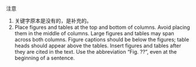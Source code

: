 注意

1. 关键字原本是没有的，是补充的。
2. Place figures and tables at the top and bottom of columns. Avoid placing them in the middle of columns. Large figures and tables may span across both columns. Figure captions should be below the figures; table heads should appear above the tables. Insert figures and tables after they are cited in the text. Use the abbreviation “Fig. ??”, even at the beginning of a sentence.

